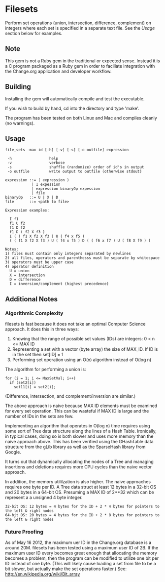 # Filesets

Perform set operations (union, intersection, difference, complement) on integers where each set is specified in a separate text file. See the *Usage* section below for examples.

## Note

This gem is not a Ruby gem in the traditional or expected sense. Instead it is a C program packaged as a Ruby gem in order to faciliate integration with the Change.org application and developer workflow.

## Building

Installing the gem will automatically compile and test the executable.

If you wish to build by hand, cd into the directory and type 'make'.

The program has been tested on both Linux and Mac and compiles cleanly (no warnings).


## Usage

    file_sets -max id [-h] [-v] [-s] [-o outfile] expression 
   
     -h                 help
     -v                 verbose
     -s                 shuffle (randomize) order of id's in output
     -o outfile         write output to outfile (otherwise stdout)

    expression ::= ( expression )
                | I expession 
                | expression binaryOp expession 
                | file 
    binaryOp   ::= U | X | D 
    file       ::= <path to file>
     
    Expression examples: 
     
      I f1
      f1 U f2
      f1 D f2
      f1 D ( f2 X f3 )
      I ( ( f1 X f2 X f3 ) U ( f4 x f5 ) 
      ( ( f1 X f2 X f3 ) U ( f4 x f5 ) D ( ( f6 x f7 ) U ( f8 X f9 ) )
    
    Notes:
    1) files must contain only integers separated by newlines
    2) all files, operators and parenthesss must be separate by whitespace
    3) operators must be upper case
    4) operator definition
      U = union
      X = intersection
      D = difference
      I = inversion/complement (highest precedence)


## Additional Notes

### Algorithmic Complexity

filesets is fast because it does not take an optimal Computer Science approach. It does this in three ways:

1. Knowing that the range of possible set values (IDs) are integers: 0 < n <= MAX ID
2. Representing a set with a vector (byte array) the size of MAX_ID. If ID is in the set then set[ID] = 1
3. Performing set operation using an O(n) algorithm instead of O(log n)

The algorithm for performing a union is: 

    for (i = 1; i <= MaxSetVal; i++)
      if (set2[i])
        set11[i] = set2[i];

(Difference, intersection, and complement/inversion are similar.)

The above approach is naive because MAX ID elements must be examined for every set operation. This can be wasteful if MAX ID is large and the number of IDs in the sets are few.

Implementing an algorithm that operates in O(log n) time requires using some sort of Tree data structure along the lines of a Hash Table. Ironically, in typical cases, doing so is both slower and uses more memory than the naive approach above. This has been verified using the GHashTable data structure from the gLib library as well as the SparseHash library from Google.

It turns out that dynamically allocating the nodes of a Tree and managing insertions and deletions requires more CPU cycles than the naive vector approach.

In addition, the memory utililzation is also higher. The naive approaches requires one byte per ID. A Tree data struct at least 12 bytes in a 32-bit OS and 20 bytes in a 64-bit OS. Presuming a MAX ID of 2**32 which can be represent a a unsigned 4 byte integer.

    32-bit OS: 12 bytes = 4 bytes for the ID + 2 * 4 bytes for pointers to the left & right nodes
    64-bit OS: 20 bytes = 4 bytes for the ID + 2 * 8 bytes for pointers to the left & right nodes


### Future Proofing

As of May 16 2012, the maximum uer ID in the Change.org database is a around 20M. filesets has been tested using a maximum user ID of 2B. If the maximum user ID every becomes great enough that allocating the memory becomes a problem, then the program can be modified to utilize one bit per ID instead of one byte. (This will likely cause loading a set from file to be a bit slower, but actually make the set operations faster.) See: http://en.wikipedia.org/wiki/Bit_array

